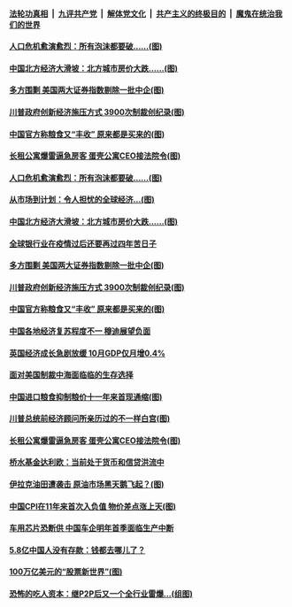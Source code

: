 ####  [法轮功真相](../../../../basic/blob/master/README.md?t=12111702) &nbsp;|&nbsp; [九评共产党](../../../../9ping.md/blob/master/README.md?t=12111702) &nbsp;|&nbsp; [解体党文化](../../../../jtdwh.md/blob/master/README.md?t=12111702)  &nbsp;|&nbsp; [共产主义的终极目的](../../../../gczydzjmd.md/blob/master/README.md?t=12111702) &nbsp;|&nbsp; [魔鬼在统治我们的世界](../../../../mgztzwmdsj.md/blob/master/README.md?t=12111702) 

#### [人口危机愈演愈烈：所有泡沫都要破……(图)](../pages/p5/955428.md?t=12111702) 

#### [中国北方经济大滑坡：北方城市房价大跌……(图)](../pages/p5/955418.md?t=12111702) 

#### [多方围剿 美国两大证券指数剔除一批中企(图)](../pages/p5/955369.md?t=12111702) 

#### [川普政府创新经济施压方式 3900次制裁创纪录(图)](../pages/p5/955364.md?t=12111702) 

#### [中国官方称粮食又“丰收” 原来都是买来的(图)](../pages/p5/955354.md?t=12111702) 

#### [长租公寓爆雷逼急房客 蛋壳公寓CEO接法院令(图)](../pages/p5/955277.md?t=12111702) 

#### [人口危机愈演愈烈：所有泡沫都要破……(图)](../pages/p5/955428.md?t=12111702) 

#### [从市场到计划：令人担忧的全球经济…(图)](../pages/p5/955406.md?t=12111702) 

#### [中国北方经济大滑坡：北方城市房价大跌……(图)](../pages/p5/955418.md?t=12111702) 

#### [全球银行业在疫情过后还要再过四年苦日子](../pages/p5/955392.md?t=12111702) 

#### [多方围剿 美国两大证券指数剔除一批中企(图)](../pages/p5/955369.md?t=12111702) 

#### [川普政府创新经济施压方式 3900次制裁创纪录(图)](../pages/p5/955364.md?t=12111702) 

#### [中国官方称粮食又“丰收” 原来都是买来的(图)](../pages/p5/955354.md?t=12111702) 

#### [中国各地经济复苏程度不一 穆迪展望负面](../pages/p5/955349.md?t=12111702) 

#### [英国经济成长急剧放缓 10月GDP仅月增0.4%](../pages/p5/955348.md?t=12111702) 

#### [面对美国制裁中海面临临的生存选择](../pages/p5/955320.md?t=12111702) 

#### [中国进口粮食抑制粮价十一年来首现通缩(图)](../pages/p5/955305.md?t=12111702) 

#### [川普总统前经济顾问所亲历过的不一样白宫(图)](../pages/p5/955295.md?t=12111702) 

#### [长租公寓爆雷逼急房客 蛋壳公寓CEO接法院令(图)](../pages/p5/955277.md?t=12111702) 

#### [桥水基金达利欧：当前处于货币和信贷洪流中](../pages/p5/955269.md?t=12111702) 

#### [伊拉克油田遭袭击 原油市场黑天鹅飞起？(图)](../pages/p5/955264.md?t=12111702) 

#### [中国CPI在11年来首次入负值 物价差点涨上天(图)](../pages/p5/955255.md?t=12111702) 

#### [车用芯片恐断供 中国车企明年首季面临生产中断](../pages/p5/955248.md?t=12111702) 

#### [5.8亿中国人没有存款：钱都去哪儿了？](../pages/p5/955204.md?t=12111702) 

#### [100万亿美元的“股票新世界”(图)](../pages/p5/955202.md?t=12111702) 

#### [恐怖的吃人资本：继P2P后又一个全行业雷爆…(组图)](../pages/p5/955182.md?t=12111702) 

